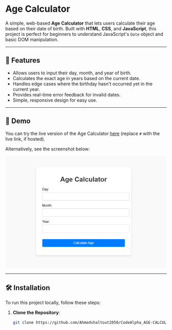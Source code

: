 # Age Calculator

A simple, web-based **Age Calculator** that lets users calculate their age based on their date of birth. Built with **HTML**, **CSS**, and **JavaScript**, this project is perfect for beginners to understand JavaScript's `Date` object and basic DOM manipulation.

---

## 🌟 Features
- Allows users to input their day, month, and year of birth.
- Calculates the exact age in years based on the current date.
- Handles edge cases where the birthday hasn't occurred yet in the current year.
- Provides real-time error feedback for invalid dates.
- Simple, responsive design for easy use.

---

## 🚀 Demo
You can try the live version of the Age Calculator [here](#) (replace `#` with the live link, if hosted).

Alternatively, see the screenshot below:

![Age Calculator Screenshot](Screenshot.png)

---

## 🛠️ Installation

To run this project locally, follow these steps:

1. **Clone the Repository**:
   ```bash
   git clone https://github.com/Ahmedshaltout2050/CodeAlpha_AGE-CALCULATOR.git
